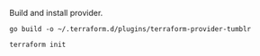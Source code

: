 
Build and install provider.
```
go build -o ~/.terraform.d/plugins/terraform-provider-tumblr
```

```
terraform init
```